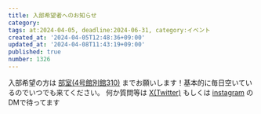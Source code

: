 ```yaml
---
title: 入部希望者へのお知らせ
category:
tags: at:2024-04-05, deadline:2024-06-31, category:イベント
created_at: '2024-04-05T12:48:36+09:00'
updated_at: '2024-04-08T11:43:19+09:00'
published: true
number: 1326
---
```


入部希望の方は [部室(4号館別館310)](https://www.sysken.net/access) までお願いします！基本的に毎日空いているのでいつでも来てください。
何か質問等は [X(Twitter)](https://x.com/set_official) もしくは [instagram](https://www.instagram.com/ait.sysken/) のDMで待ってます

